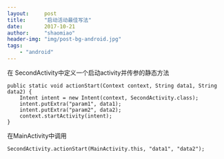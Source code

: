 ```yaml
---
layout:     post
title:      "启动活动最佳写法"
date:       2017-10-21
author:     "shaomiao"
header-img: "img/post-bg-android.jpg"
tags:
    - "android"
---
```

在 SecondActivity中定义一个启动activity并传参的静态方法

	public static void actionStart(Context context, String data1, String data2) {
		Intent intent = new Intent(context, SecondActivity.class);
		intent.putExtra("param1", data1);
		intent.putExtra("param2", data2);
		context.startActivity(intent);
	}

在MainActivity中调用

	SecondActivity.actionStart(MainActivity.this, "data1", "data2");

